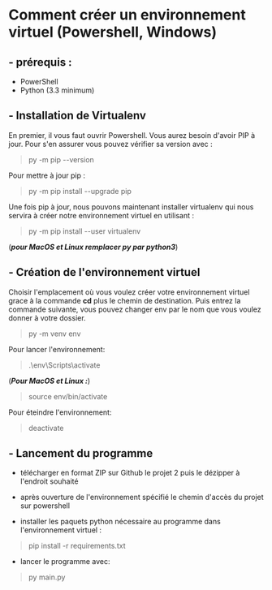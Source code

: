 # Comment créer un environnement virtuel (Powershell, Windows)
## - prérequis :
* PowerShell
* Python (3.3 minimum)

## - Installation de Virtualenv
En premier, il vous faut ouvrir Powershell. Vous aurez besoin d'avoir PIP à jour. Pour s'en assurer vous pouvez vérifier sa version avec :  
> py -m pip --version  

Pour mettre à jour pip :  
>py -m pip install --upgrade pip

Une fois pip à jour, nous pouvons maintenant installer virtualenv qui nous servira à créer notre environnement virtuel
en utilisant :
>py -m pip install --user virtualenv  
 
(***pour MacOS et Linux remplacer py par python3***)
## - Création de l'environnement virtuel

Choisir l'emplacement où vous voulez créer votre environnement virtuel grace à la commande **cd** plus le chemin
de destination. Puis entrez la commande suivante, vous pouvez changer env par le 
nom que vous voulez donner à votre dossier.  
>py -m venv env

Pour lancer l'environnement:
>.\env\Scripts\activate  
 
(***Pour MacOS et Linux :***)
>source env/bin/activate

Pour éteindre l'environnement:
>deactivate

## - Lancement du programme  
* télécharger en format ZIP sur Github le projet 2 puis le dézipper à l'endroit souhaité
  

* après ouverture de l'environnement spécifié le chemin d'accès du projet sur powershell  
  


* installer les paquets python nécessaire au programme dans l'environnement virtuel :
>pip install -r requirements.txt

* lancer le programme avec:
>py main.py







